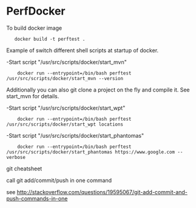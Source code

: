 # PerfDocker

To build docker image
```
   docker build -t perftest .
```


Example of switch different shell scripts at startup of docker.

-Start script "/usr/src/scripts/docker/start_mvn"
```
	docker run --entrypoint=/bin/bash perftest /usr/src/scripts/docker/start_mvn --version
```

Additionally you can also git clone a project on the fly and compile it. See start_mvn for details.


-Start script "/usr/src/scripts/docker/start_wpt"
```
	docker run --entrypoint=/bin/bash perftest /usr/src/scripts/docker/start_wpt locations
```


-Start script "/usr/src/scripts/docker/start_phantomas"
```
	docker run --entrypoint=/bin/bash perftest /usr/src/scripts/docker/start_phantomas https://www.google.com --verbose
```



git cheatsheet

call git add/commit/push in one command

  see http://stackoverflow.com/questions/19595067/git-add-commit-and-push-commands-in-one
 
